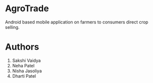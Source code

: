 # AgroTrade
Android based mobile application on farmers to consumers direct crop selling.

# Authors 
1. Sakshi Vaidya
2. Neha Patel
3. Nisha Jasoliya
4. Dharti Patel
